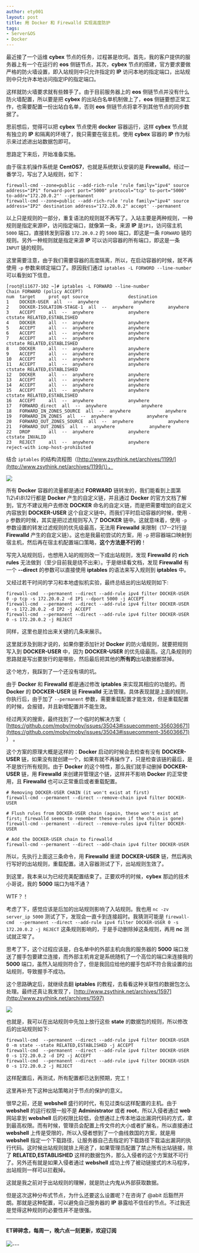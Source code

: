 ```yaml
---
author: ety001
layout: post
title: 用 Docker 和 Firewalld 实现高度防护
tags:
- Server&OS
- Docker
---
```


最近接了一个运维 **cybex** 节点的任务，过程甚是坎坷。首先，我的客户提供的服务器上有一个在运行的 **eos** 侧链节点，其次，**cybex** 节点的搭建，官方要求要做严格的防火墙设置，即入站规则中只允许指定的 **IP** 访问本地的指定端口，出站规则中只允许本地访问指定IP的指定端口。

这样就防火墙要求就有些棘手了。由于目前服务器上的 **eos** 侧链节点并没有什么防火墙配置，所以要是把 **cybex** 的出站白名单机制做上了，**eos** 侧链要想正常工作，也需要配置一份出站白名单，否则 **eos** 侧链节点将拿不到其他节点的同步数据了。

思前想后，觉得可以把 **cybex** 节点使用 **docker** 容器运行，这样 **cybex** 节点就有独立的 **IP** 和隔离的环境了，我只需要在宿主机，使用 **cybex** 容器的 **IP** 作为标示来过滤进出站数据包即可。

思路定下来后，开始准备实施。

由于宿主机操作系统是 **CentOS7**，也就是系统默认安装的是 **Firewalld**。经过一番学习，写出了入站规则，如下：

```
firewall-cmd --zone=public --add-rich-rule 'rule family="ipv4" source address="IP1" forward-port port="5000" protocol="tcp" to-port="5000" to-addr="172.20.0.2"' --permanent
firewall-cmd --zone=public --add-rich-rule 'rule family="ipv4" source address="IP2" destination address="172.20.0.2" accept' --permanent
```

以上只是规则的一部分，重复语法的规则就不再写了。入站主要是两种规则，一种规则是指定来源IP，访问指定端口，就像第一条，来源 **IP** 是`IP1`，访问宿主机 `5000` 端口，直接转发到容器 `172.20.0.2` 的 `5000` 端口，即这是一条 `FORWARD` 链的规则。另外一种规则就是指定来源 **IP** 可以访问容器的所有端口，即这是一条 `INPUT` 链的规则。

这里需要注意，由于我们需要容器的高度隔离，所以，在启动容器的时候，就不再使用 `-p` 参数来绑定端口了。原因我们通过 `iptables -L FORWORD --line-number` 可以看到如下信息，

```
[root@li1677-102 ~]# iptables -L FORWARD --line-number
Chain FORWARD (policy ACCEPT)
num  target     prot opt source               destination
1    DOCKER-USER  all  --  anywhere             anywhere
2    DOCKER-ISOLATION-STAGE-1  all  --  anywhere             anywhere
3    ACCEPT     all  --  anywhere             anywhere             ctstate RELATED,ESTABLISHED
4    DOCKER     all  --  anywhere             anywhere
5    ACCEPT     all  --  anywhere             anywhere
6    ACCEPT     all  --  anywhere             anywhere
7    ACCEPT     all  --  anywhere             anywhere             ctstate RELATED,ESTABLISHED
8    DOCKER     all  --  anywhere             anywhere
9    ACCEPT     all  --  anywhere             anywhere
10   ACCEPT     all  --  anywhere             anywhere
11   ACCEPT     all  --  anywhere             anywhere             ctstate RELATED,ESTABLISHED
12   DOCKER     all  --  anywhere             anywhere
13   ACCEPT     all  --  anywhere             anywhere
14   ACCEPT     all  --  anywhere             anywhere
15   ACCEPT     all  --  anywhere             anywhere             ctstate RELATED,ESTABLISHED
16   ACCEPT     all  --  anywhere             anywhere
17   FORWARD_direct  all  --  anywhere             anywhere
18   FORWARD_IN_ZONES_SOURCE  all  --  anywhere             anywhere
19   FORWARD_IN_ZONES  all  --  anywhere             anywhere
20   FORWARD_OUT_ZONES_SOURCE  all  --  anywhere             anywhere
21   FORWARD_OUT_ZONES  all  --  anywhere             anywhere
22   DROP       all  --  anywhere             anywhere             ctstate INVALID
23   REJECT     all  --  anywhere             anywhere             reject-with icmp-host-prohibited
```

结合 `iptables` 的结构流程图（[http://www.zsythink.net/archives/1199/](http://www.zsythink.net/archives/1199/)），

![](https://steemeditor.com/storage/images/JtTZMLQZLKqcFjL4baLqyxsSZ8N4LYcFmyDBZDrm.png)

所有 **Docker** 容器的流量都是通过 **FORWARD** 链转发的，我们能看到上面第1\2\4\8\12行都是 **Docker** 产生的自定义链，并且通过 **Docker** 的官方文档了解到，官方不建议用户去修改 **DOCKER** 命名的自定义链，而是把需要增加的自定义内容放到 **DOCKER-USER** 这个自定义链中。而我们平时启动容器的时候，使用 `-p` 参数的时候，其实是把过滤规则写入了 **DOCKER** 链中。这就意味着，使用 `-p` 参数设置的转发过滤规则的优先级最高，无法用 **Firewalld** 来限制（17--21行是 **Firewalld** 产生的自定义链）。这也是我最初尝试的方案，用 `-p` 把容器端口映射到宿主机，然后再在宿主机配置端口策略，**这个方法是不行的**！

写完入站规则后，也想用入站的规则改一下成出站规则，发现 **Firewalld** 的 **rich rules** 无法做到（至少目前我是绕不出来）。于是继续看文档，发现 **Firewalld** 有一个 **--direct** 的参数可以直接使用 **iptables** 的语法来写入规则到 **iptables** 中。

又经过若干时间的学习和本地虚拟机实验，最终总结出的出站规则如下:

```
firewall-cmd  --permanent --direct --add-rule ipv4 filter DOCKER-USER 0 -p tcp -s 172.20.0.2 -d IP1 --dport 5000 -j ACCEPT
firewall-cmd  --permanent --direct --add-rule ipv4 filter DOCKER-USER 0 -s 172.20.0.2 -d IP2 -j ACCEPT
firewall-cmd  --permanent --direct --add-rule ipv4 filter DOCKER-USER 0 -s 172.20.0.2 -j REJECT
```

同样，这里也是捡出来关键的几条来展示。

这里就涉及到刚才说的，如果你要添加针对 **Docker** 的防火墙规则，就要把规则写入到 **DOCKER-USER** 中，因为 **DOCKER-USER** 的优先级最高。这几条规则的思路就是写出要放行的是哪些，然后最后把其他的**所有的**出站数据都禁掉。

这个地方，我踩到了一个还没有填的坑。

由于 **Docker** 和 **Firewalld** 都是通过修改 **iptables** 来实现其相应的功能的。而 **Docker** 的 **DOCKER-USER** 链 **Firewalld** 无法管理。具体表现就是上面的规则，你执行后，由于加了 `--permanent` 参数，需要重载配置才能生效，但是重载配置的时候，会报错，并且新增配置并不能生效。

经过两天的搜索，最终找到了一个临时的解决方案（ [https://github.com/moby/moby/issues/35043#issuecomment-356036671](https://github.com/moby/moby/issues/35043#issuecomment-356036671) ） 。

这个方案的原理大概是这样的：**Docker** 启动的时候会去检查有没有 **DOCKER-USER** 链，如果没有就创建一个，如果有就不再操作了，只是检查该链的最后，是不是放行所有规则。由于 **Docker** 的这个特性，那么我们就手动删掉 **DOCKER-USER** 链，用 **Firewalld** 来创建并管理这个链，这样并不影响 **Docker** 的正常使用，且 **Firewalld** 也可以正常重启或者重载配置。

```
# Removing DOCKER-USER CHAIN (it won't exist at first)
firewall-cmd --permanent --direct --remove-chain ipv4 filter DOCKER-USER

# Flush rules from DOCKER-USER chain (again, these won't exist at first; firewalld seems to remember these even if the chain is gone)
firewall-cmd --permanent --direct --remove-rules ipv4 filter DOCKER-USER

# Add the DOCKER-USER chain to firewalld
firewall-cmd --permanent --direct --add-chain ipv4 filter DOCKER-USER
```

所以，先执行上面这三条命令，用 **Firewalld** 重建 **DOCKER-USER** 链，然后再执行写好的出站规则，重载配置。进入容器测试了下，出站规则生效了。

到这里，我本来以为已经完美配置结束了。正要欢呼的时候，**cybex** 那边的技术小哥说，我的 **5000** 端口为啥不通？

WTF？！

考虑了下，感觉应该是后加的出站规则影响了入站规则。我也用 `nc -zv server_ip 5000` 测试了下，发现会一直卡到连接超时。我猜测可能是 `firewall-cmd  --permanent --direct --add-rule ipv4 filter DOCKER-USER 0 -s 172.20.0.2 -j REJECT` 这条规则影响的，于是手动删除掉这条规则，再用 **nc** 测试就正常了。

思考了下，这个过程应该是，白名单中的外部主机向我的服务器的 **5000** 端口发送了握手包要建立连接，而外部主机肯定是系统随机了一个高位的端口来连接我的 **5000** 端口，虽然入站规则符合了，但是我回应给他的握手包却不符合我设置的出站规则，导致握手不成功。

这个思路确定后，就继续去翻 **iptables** 的教程，去看看这种关联性的数据包怎么处理。最终还真让我发现了，[http://www.zsythink.net/archives/1597](http://www.zsythink.net/archives/1597)

![](https://steemeditor.com/storage/images/I3d5w4nJSBbIu20reYo7QscJFoESVMO2XTKGbxpn.png)

也就是，我可以在出站规则中先加上放行这些 **state** 的数据包的规则，所以修改后的出站规则如下:

```
firewall-cmd  --permanent --direct --add-rule ipv4 filter DOCKER-USER 0 -m state --state RELATED,ESTABLISHED -j ACCEPT
firewall-cmd  --permanent --direct --add-rule ipv4 filter DOCKER-USER 0 -s 172.20.0.2 -d IP2 -j ACCEPT
firewall-cmd  --permanent --direct --add-rule ipv4 filter DOCKER-USER 0 -s 172.20.0.2 -j REJECT
```

这样配置后，再测试，所有配置都已达到预期，完工！

这里再补充下这种出站策略对于节点的保护的意义。

很早之前，还是 **webshell** 盛行的时代，有见过类似这样配置的主机。由于 **webshell** 的运行权限一般不是 **Administrator** 或者 **root**，所以入侵者通过 **web** 网站拿到 **webshell** 后的权限比较低，会想通过上传本地溢出漏洞代码的方式，拿到最高权限。而有时候，管理员会配置上传文件的大小或者扩展名，所以直接通过 **webshell** 上传是受限的，所以入侵者想到了一个曲线救国的方案，就是用 **webshell** 指定一个下载路径，让服务器自己去指定的下载路径下载溢出漏洞的执行代码。这时候出站规则就排上用途了，如果管理员配置了禁止所有出站链接，除了 **RELATED,ESTABLISHED** 这样的数据包外，那么入侵者的这个方案就不可行了。另外还有就是如果入侵者通过 **webshell** 成功上传了被动链接式的木马程序，出站规则一样可以拦截掉。

这就是我之前对于出站规则的理解，就是防止内鬼从外部获取数据。

但是这次这种分布式节点，为什么还要这么设置呢？在咨询了 @abit 后豁然开朗。那就是这种配置，可以避免自己服务器的 **IP** 暴露给不信任的节点。不过我还是觉得这种规则的必要性并不是很强。

---
#### ET碎碎念，每周一，晚六点一刻更新，欢迎订阅
![](/img/wechat-subscribe.jpg)---
